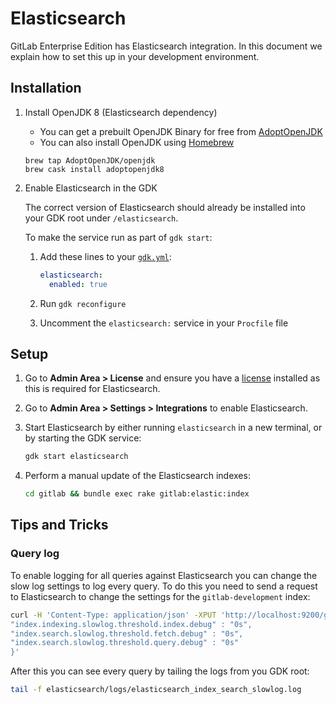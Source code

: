 # Elasticsearch

GitLab Enterprise Edition has Elasticsearch integration. In this
document we explain how to set this up in your development
environment.

## Installation

1. Install OpenJDK 8 (Elasticsearch dependency)

   - You can get a prebuilt OpenJDK Binary for free from [AdoptOpenJDK](https://adoptopenjdk.net)
   - You can also install OpenJDK using [Homebrew](https://github.com/AdoptOpenJDK/homebrew-openjdk)

   ```shell
   brew tap AdoptOpenJDK/openjdk
   brew cask install adoptopenjdk8
   ```

1. Enable Elasticsearch in the GDK

   The correct version of Elasticsearch should already be installed into your GDK root under `/elasticsearch`.

   To make the service run as part of `gdk start`:

   1. Add these lines to your [`gdk.yml`](configuration.md):

      ```yaml
      elasticsearch:
        enabled: true
      ```

   1. Run `gdk reconfigure`

   1. Uncomment the `elasticsearch:` service in your `Procfile` file

## Setup

1. Go to **Admin Area > License** and ensure you have a [license](https://about.gitlab.com/handbook/developer-onboarding/#working-on-gitlab-ee) installed as this is required for Elasticsearch.

1. Go to **Admin Area > Settings > Integrations** to enable Elasticsearch.

1. Start Elasticsearch by either running `elasticsearch` in a new terminal, or
   by starting the GDK service:

   ```sh
   gdk start elasticsearch
   ```

1. Perform a manual update of the Elasticsearch indexes:

   ```sh
   cd gitlab && bundle exec rake gitlab:elastic:index
   ```

## Tips and Tricks

### Query log

To enable logging for all queries against Elasticsearch you can change the slow
log settings to log every query. To do this you need to send a request to
Elasticsearch to change the settings for the `gitlab-development` index:

```sh
curl -H 'Content-Type: application/json' -XPUT 'http://localhost:9200/gitlab-development/_settings' -d '{
"index.indexing.slowlog.threshold.index.debug" : "0s",
"index.search.slowlog.threshold.fetch.debug" : "0s",
"index.search.slowlog.threshold.query.debug" : "0s"
}'
```

After this you can see every query by tailing the logs from you GDK root:

```sh
tail -f elasticsearch/logs/elasticsearch_index_search_slowlog.log
```
